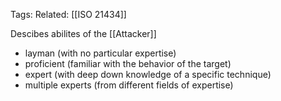 Tags: 
Related: [[ISO 21434]]

Descibes abilites of the [[Attacker]]

- layman (with no particular expertise)
- proficient (familiar with the behavior of the target)
- expert (with deep down knowledge of a specific technique)
- multiple experts (from different fields of expertise)